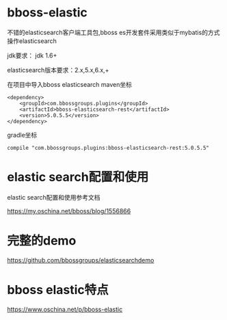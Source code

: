# bboss-elastic

不错的elasticsearch客户端工具包,bboss es开发套件采用类似于mybatis的方式操作elasticsearch

jdk要求： jdk 1.6+

elasticsearch版本要求：2.x,5.x,6.x,+

在项目中导入bboss elasticsearch
maven坐标
```
<dependency>
    <groupId>com.bbossgroups.plugins</groupId>
    <artifactId>bboss-elasticsearch-rest</artifactId>
    <version>5.0.5.5</version>
</dependency>
```
gradle坐标
```
compile "com.bbossgroups.plugins:bboss-elasticsearch-rest:5.0.5.5"
```
# elastic search配置和使用

elastic search配置和使用参考文档
 
https://my.oschina.net/bboss/blog/1556866 
# 完整的demo
https://github.com/bbossgroups/elasticsearchdemo

# bboss elastic特点
https://www.oschina.net/p/bboss-elastic